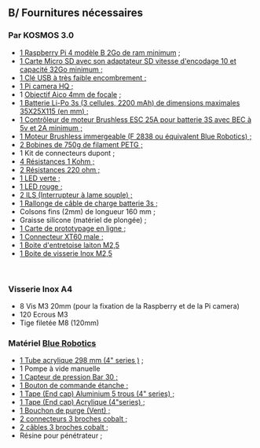 ## B/ Fournitures nécessaires


### Par KOSMOS 3.0

* [1 Raspberry Pi 4 modèle B 2Go de ram minimum](https://www.kubii.fr/cartes-raspberry-pi/2771-nouveau-raspberry-pi-4-modele-b-2gb-0765756931175.html) ; 
* [1 Carte Micro SD avec son adaptateur SD vitesse d'encodage 10 et capacité 32Go minimum ; ](https://www.kubii.fr/carte-sd-et-stockage/1819-carte-microsd-kingston-32gb.html?search_query=sd&results=116)
* [1 Clé USB à très faible encombrement ; ](https://fr.rs-online.com/web/p/cles-usb/7869326)
* [1 Pi camera HQ ; ](https://www.kubii.fr/cameras-capteurs/2950-camera-hq-officielle-633696492738.html?search_query=pi+camera+hq&results=11)
* 1 [Objectif Aico 4mm de focale](https://aico-lens.com/product/manual-iris-4-0mm-2mp-f2-c-mount-industrial-lens-ach0420mm/) ;
* [1 Batterie Li-Po 3s  \(3  cellules, 2200 mAh\) de dimensions  maximales 35X25X115 \(en mm\) ; ](https://www.absolu-modelisme.com/accu-lipo-3s-11-1v-2200mah-45c-xt60.html?___SID=U)
* [1 Contrôleur de moteur Brushless ESC 25A pour batterie 3S avec BEC à 5v et 2A minimum ;](https://www.absolu-modelisme.com/pro-tronik-esc-bf30a-bec-3a.html?___SID=U)
* [1 Moteur Brushless immergeable \(F 2838 ou équivalent Blue Robotics\) ; ](https://www.amazon.fr/Dilwe-Moteur-imperm%C3%A9able-Brushless-Outrunner/dp/B07PFJD1MQ)
* [2 Bobines de 750g de filament PETG ; ](https://www.arianeplast.com/218-3d-filament-petg)
* 1 Kit de connecteurs dupont ;
* [4 Résistances 1 Kohm ;](https://fr.rs-online.com/web/p/resistances-traversantes/4777928)
* [2 Résistances 220 ohm ; ](https://fr.rs-online.com/web/p/resistances-traversantes/7397405)
* [1 LED verte ; ](https://fr.rs-online.com/web/p/led/0826436)
* [1 LED rouge ;](https://fr.rs-online.com/web/p/led/2285988)
* [2 ILS \(Interrupteur à lame souple\) ;](https://fr.rs-online.com/web/p/interrupteurs-reed/1718465)
* [1 Rallonge de câble de charge batterie 3s ; ](https://www.absolu-modelisme.com/rallonge-lipo-30cm-22awg-jst-hx-3s.html?___SID=U)
* Colsons fins \(2mm\) de longueur 160 mm ;
* Graisse silicone \(matériel de plongée\) ;
* [1 Carte de prototypage en ligne ; ](https://fr.rs-online.com/web/p/cartes-a-bandes/1004328)
* [1 Connecteur XT60 male ;](https://www.absolu-modelisme.com/prise-xt60-male.html?___SID=U)
* [1 Boite d'entretoise laiton M2,5](https://www.amazon.fr/gp/product/B07MN2GY6Y/ref=ppx_yo_dt_b_asin_title_o01_s00?ie=UTF8&psc=1)
* [1 Boite de visserie Inox M2,5](https://www.amazon.fr/gp/product/B07RBTGT7B/ref=ppx_yo_dt_b_asin_title_o01_s00?ie=UTF8&psc=1)

​

### Visserie Inox A4

* 8 Vis M3 20mm \(pour la fixation de la Raspberry et de la Pi camera\)
* 120 Ecrous M3
* Tige filetée M8 \(120mm\)


### Matériel [Blue Robotics](https://bluerobotics.com/)

* [1 Tube acrylique 298 mm \(4" series \)](https://boutique.rov-expert.fr/blue-robotics/28-19-tube-acrylique.html#/16-declinaison-4_298mm) ;
* 1 Pompe à vide manuelle
* [1 Capteur de pression Bar 30 ;](https://boutique.rov-expert.fr/blue-robotics/8-bar30-capteur-de-pression-haute-resolution-300m.html)
* [1 Bouton de commande étanche ;](https://boutique.rov-expert.fr/blue-robotics/101-Interrupteur.html)
* [1 Tape \(End cap\) Aluminium 5 trous \(4" series\) ;](https://boutique.rov-expert.fr/blue-robotics/4-6-tape-aluminium.html#/6-declinaison-5_trous_4_)
* [1 Tape \(End cap\) Acrylique \(4"series\) ;](https://boutique.rov-expert.fr/blue-robotics/30-22-tape-acrylique-transparente.html#/1-declinaison-serie_3_)
* [1 Bouchon de purge \(Vent\) ;](https://boutique.rov-expert.fr/blue-robotics/38-aeration-et-bouchon.html)
* [2 connecteurs 3 broches cobalt ;](https://boutique.rov-expert.fr/blue-trail-engineering/140-132-connecteur-de-cloison-cobalt-m10.html#/116-declinaison-3_contacts)
* [2 câbles 3 broches cobalt ; ](https://boutique.rov-expert.fr/blue-trail-engineering/141-136-connecteur-cobalt.html#/120-declinaison-3_broches_sur_un_cable_de_1_metre)
* Résine pour pénétrateur ;
